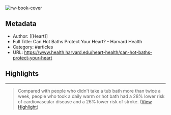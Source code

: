 ![rw-book-cover](https://readwise-assets.s3.amazonaws.com/static/images/article0.00998d930354.png)

## Metadata
- Author: [[Heart]]
- Full Title: Can Hot Baths Protect Your Heart? - Harvard Health
- Category: #articles
- URL: https://www.health.harvard.edu/heart-health/can-hot-baths-protect-your-heart

## Highlights
***

> Compared with people who didn't take a tub bath more than twice a week, people who took a daily warm or hot bath had a 28% lower risk of cardiovascular disease and a 26% lower risk of stroke. ([View Highlight](https://instapaper.com/read/1490661267/19035407))

